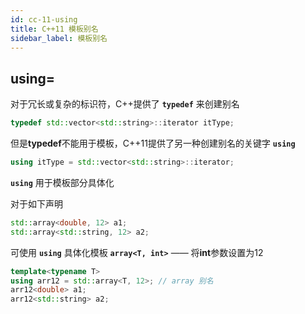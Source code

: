 ```yaml
---
id: cc-11-using
title: C++11 模板别名
sidebar_label: 模板别名
---
```


## using=
对于冗长或复杂的标识符，C++提供了 **`typedef`** 来创建别名
``` cpp
typedef std::vector<std::string>::iterator itType;
```

但是**typedef**不能用于模板，C++11提供了另一种创建别名的关键字 **`using`** 
``` cpp
using itType = std::vector<std::string>::iterator;
```

**`using`** 用于模板部分具体化

对于如下声明
``` cpp
std::array<double, 12> a1;
std::array<std::string, 12> a2;
```
可使用 **`using`** 具体化模板 **`array<T, int>`** —— 将**int**参数设置为12
``` cpp
template<typename T>
using arr12 = std::array<T, 12>; // array 别名
arr12<double> a1;
arr12<std::string> a2;
```